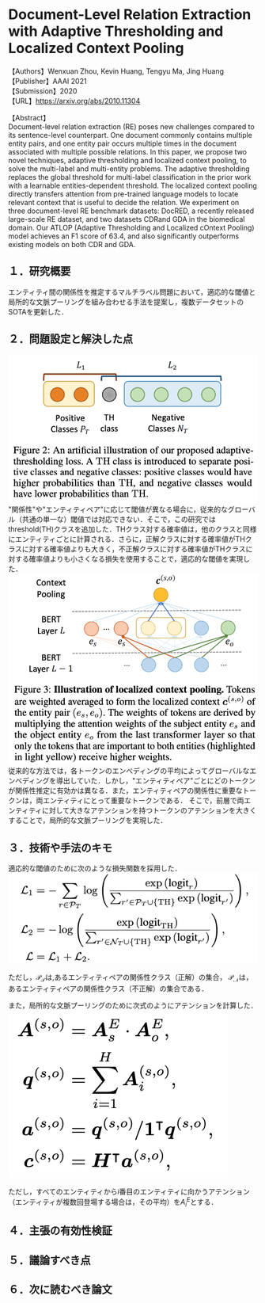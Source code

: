 # Document-Level Relation Extraction with Adaptive Thresholding and Localized Context Pooling

【Authors】Wenxuan Zhou, Kevin Huang, Tengyu Ma, Jing Huang  
【Publisher】AAAI 2021  
【Submission】2020  
【URL】https://arxiv.org/abs/2010.11304  

【Abstract】  
Document-level relation extraction (RE) poses new challenges compared to its sentence-level counterpart. One document commonly contains multiple entity pairs, and one entity pair occurs multiple times in the document associated with multiple possible relations. In this paper, we propose two novel techniques, adaptive thresholding and localized context pooling, to solve the multi-label and multi-entity problems. The adaptive thresholding replaces the global threshold for multi-label classification in the prior work with a learnable entities-dependent threshold. The localized context pooling directly transfers attention from pre-trained language models to locate relevant context that is useful to decide the relation. We experiment on three document-level RE benchmark datasets: DocRED, a recently released large-scale RE dataset, and two datasets CDRand GDA in the biomedical domain. Our ATLOP (Adaptive Thresholding and Localized cOntext Pooling) model achieves an F1 score of 63.4, and also significantly outperforms existing models on both CDR and GDA.  

## １．研究概要  
エンティティ間の関係性を推定するマルチラベル問題において，適応的な閾値と局所的な文脈プーリングを組み合わせる手法を提案し，複数データセットのSOTAを更新した．  
## ２．問題設定と解決した点  
![Model](../image/Zhou2020/Fig2.png)  
"関係性"や"エンティティペア"に応じて閾値が異なる場合に，従来的なグローバル（共通の単一な）閾値では対応できない．そこで，この研究ではthreshold(TH)クラスを追加した．THクラス対する確率値は，他のクラスと同様にエンティティごとに計算される．さらに，正解クラスに対する確率値がTHクラスに対する確率値よりも大きく，不正解クラスに対する確率値がTHクラスに対する確率値よりも小さくなる損失を使用することで，適応的な閾値を実現した．  
![Model](../image/Zhou2020/Fig3.png)  
従来的な方法では，各トークンのエンべディングの平均によってグローバルなエンベディングを導出していた．しかし，"エンティティペア"ごとにどのトークンが関係性推定に有効かは異なる．また，エンティティペアの関係性に重要なトークンは，両エンティティにとって重要なトークンである．
そこで，前層で両エンティティに対して大きなアテンションを持つトークンのアテンションを大きくすることで，局所的な文脈プーリングを実現した．
## ３．技術や手法のキモ  
適応的な閾値のために次のような損失関数を採用した．  
![Model](../image/Zhou2020/loss.png)  

ただし，$\mathcal{P_T}$は,あるエンティティペアの関係性クラス（正解）の集合，
$\mathcal{P_N}$は，あるエンティティペアの関係性クラス（不正解）の集合である．  

また，局所的な文脈プーリングのために次式のようにアテンションを計算した．  
![Model](../image/Zhou2020/pooling.png)  

ただし，すべてのエンティティから$i$番目のエンティティに向かうアテンション（エンティティが複数回登場する場合は，その平均）を$A^E_i$とする．
## ４．主張の有効性検証
## ５．議論すべき点
## ６．次に読むべき論文
